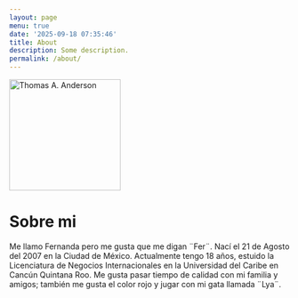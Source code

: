 ```yaml
---
layout: page
menu: true
date: '2025-09-18 07:35:46'
title: About
description: Some description.
permalink: /about/
---
```


<img class="img-rounded" src="/assets/img/uploads/profile.png" alt="Thomas A. Anderson" width="200">

# Sobre mi

Me llamo Fernanda pero me gusta que me digan ¨Fer¨. Nací el 21 de Agosto del 2007 en la Ciudad de México.
Actualmente tengo 18 años, estuido la Licenciatura de Negocios Internacionales en la Universidad del Caribe en Cancún Quintana Roo. 
Me gusta pasar tiempo de calidad con mi familia y amigos; también me gusta el color rojo y jugar con mi gata llamada ¨Lya¨.
 

